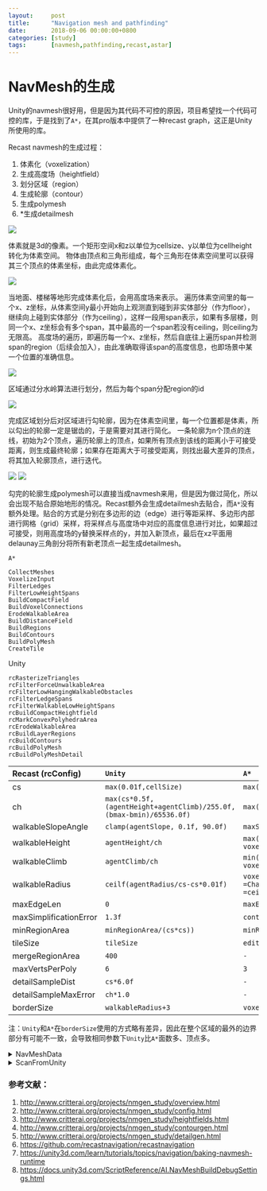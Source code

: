 ```yaml
---
layout:     post
title:      "Navigation mesh and pathfinding"
date:       2018-09-06 00:00:00+0800
categories: [study]
tags:       [navmesh,pathfinding,recast,astar]
---
```


# NavMesh的生成

Unity的navmesh很好用，但是因为其代码不可控的原因，项目希望找一个代码可控的库，于是找到了`A*`，在其pro版本中提供了一种recast graph，这正是Unity所使用的库。

Recast navmesh的生成过程：
1. 体素化（voxelization）
1. 生成高度场（heightfield）
1. 划分区域（region）
1. 生成轮廓（contour）
1. 生成polymesh
1. *生成detailmesh

![](http://www.critterai.org/projects/nmgen_study/media/images/gen_01_conservvox.jpg)

体素就是3d的像素。一个矩形空间x和z以单位为cellsize、y以单位为cellheight转化为体素空间。
物体由顶点和三角形组成，每个三角形在体素空间里可以获得其三个顶点的体素坐标，由此完成体素化。

![](http://www.critterai.org/projects/nmgen_study/media/images/ohfg_01_ohfgen.jpg)

当地面、楼梯等地形完成体素化后，会用高度场来表示。
遍历体素空间里的每一个x、z坐标，从体素空间y最小开始向上观测直到碰到非实体部分（作为floor），继续向上碰到实体部分（作为ceiling），这样一段用span表示，如果有多层楼，则同一个x、z坐标会有多个span，其中最高的一个span若没有ceiling，则ceiling为无限高。
高度场的遍历，即遍历每一个x、z坐标，然后自底往上遍历span并检测span的region（后续会加入），由此准确取得该span的高度信息，也即场景中某一个位置的准确信息。

![](http://www.critterai.org/projects/nmgen_study/media/images/stage_regions.gif)

区域通过分水岭算法进行划分，然后为每个span分配region的id

![](http://www.critterai.org/projects/nmgen_study/media/images/cont_09_nullregionsimp02.png)

完成区域划分后对区域进行勾轮廓，因为在体素空间里，每一个位置都是体素，所以勾出的轮廓一定是锯齿的，于是需要对其进行简化。
一条轮廓为n个顶点的连线，初始为2个顶点，遍历轮廓上的顶点，如果所有顶点到该线的距离小于可接受距离，则生成最终轮廓；如果存在距离大于可接受距离，则找出最大差异的顶点，将其加入轮廓顶点，进行迭代。

![](http://www.critterai.org/projects/nmgen_study/media/images/dm_04_edges03.png)
![](http://www.critterai.org/projects/nmgen_study/media/images/dm_05_surface03.png)

勾完的轮廓生成polymesh可以直接当成navmesh来用，但是因为做过简化，所以会出现不贴合原始地形的情况。Recast额外会生成detailmesh去贴合，而`A*`没有额外处理。贴合的方式是分别在多边形的边（edge）进行等距采样、多边形内部进行网格（grid）采样，将采样点与高度场中对应的高度信息进行对比，如果超过可接受，则用高度场的y替换采样点的y，并加入新顶点，最后在xz平面用delaunay三角剖分将所有新老顶点一起生成detailmesh。

`A*`
~~~
CollectMeshes
VoxelizeInput
FilterLedges
FilterLowHeightSpans
BuildCompactField
BuildVoxelConnections
ErodeWalkableArea
BuildDistanceField
BuildRegions
BuildContours
BuildPolyMesh
CreateTile
~~~

Unity
~~~
rcRasterizeTriangles
rcFilterForceUnwalkableArea
rcFilterLowHangingWalkableObstacles
rcFilterLedgeSpans
rcFilterWalkableLowHeightSpans
rcBuildCompactHeightfield
rcMarkConvexPolyhedraArea
rcErodeWalkableArea
rcBuildLayerRegions
rcBuildContours
rcBuildPolyMesh
rcBuildPolyMeshDetail
~~~

|  Recast (rcConfig)   | `Unity` | `A*` |
|:---------------------|:------|:---|
|cs                    |`max(0.01f,cellSize)`|`max(cellSize,0.001F)`|
|ch                    |`max(cs*0.5f,`<br>`(agentHeight+agentClimb)/255.0f,`<br>`(bmax-bmin)/65536.0f)`|`max(forcedBoundsSize.y/64000, 0.001f)`|
|walkableSlopeAngle    |`clamp(agentSlope, 0.1f, 90.0f)`|`maxSlope`|
|walkableHeight        |`agentHeight/ch`|`max(walkableHeight,0)`<br>`voxelWalkableHeight=walkableHeight/cellHeight`|
|walkableClimb         |`agentClimb/ch`|`min(walkableClimb, walkableHeight)`<br>`voxelWalkableClimb=round(walkableClimb/cellHeight)`|
|walkableRadius        |`ceilf(agentRadius/cs-cs*0.01f)`|`voxelCharacterRadius`<br>`=CharacterRadiusInVoxels`<br>`=ceil((characterRadius/cellSize)-0.1f)`|
|maxEdgeLen            |`0`|`maxEdgeLength/cellSize`|
|maxSimplificationError|`1.3f`|`contourMaxError`|
|minRegionArea         |`minRegionArea/(cs*cs))`|`minRegionSize/(cellSize*cellSize)`|
|tileSize              |`tileSize`|`editorTileSize`|
|mergeRegionArea       |`400`|`-`|
|maxVertsPerPoly       |`6`|`3`|
|detailSampleDist      |`cs*6.0f`|`-`|
|detailSampleMaxError  |`ch*1.0`|`-`|
|borderSize            |`walkableRadius+3`|`voxelCharacterRadius+3`|

注：`Unity`和`A*`在`borderSize`使用的方式略有差异，因此在整个区域的最外的边界部分有可能不一致，会导致相同参数下`Unity`比`A*`面数多、顶点多。

<details><summary>NavMeshData</summary>

~~~
using UnityEngine;
using UnityEditor;

public class NavMeshData
{
	[MenuItem("NavMeshData/Dump")]
	static void Dump()
	{
		var data = UnityEngine.AI.NavMesh.CalculateTriangulation();
		Debug.Log("Unity NavMesh contains " + data.vertices.Length + " vertices, " + data.indices.Length / 3 + "faces");

		var nverts = 0;
		var ntris = 0;
		if (AstarPath.active.data != null) {
			if (AstarPath.active.data.recastGraph != null)
			{
				foreach (var tile in AstarPath.active.data.recastGraph.GetTiles())
				{
					nverts += tile.verts.Length;
					ntris += tile.tris.Length;
				}
			} else if (AstarPath.active.data.graphs != null) {
				foreach (var graph in AstarPath.active.data.graphs)
				{
					if (graph.GetType() == typeof(Pathfinding.RecastGraph) || graph.GetType().IsSubclassOf(typeof(Pathfinding.RecastGraph)))
					{
						var g = graph as Pathfinding.RecastGraph;
						foreach (var tile in g.GetTiles())
						{
							nverts += tile.verts.Length;
							ntris += tile.tris.Length;
						}
					}
				}
			}
		}
		Debug.Log("Astar NavMesh contains " + nverts + " vertices, " + (ntris / 3) + " triangles");
	}
}
~~~
</details>

<details><summary>ScanFromUnity</summary>
需要搭配 https://github.com/Unity-Technologies/NavMeshComponents

~~~
using UnityEngine;
using UnityEditor;
using System.Collections.Generic;
using System.Reflection;

namespace Pathfinding {
	[CustomEditor(typeof(AstarPath))]
	public partial class AstarPathEditor : Editor {

...

			if (GUILayout.Button(new GUIContent("Scan", "Recaculate all graphs. Shortcut cmd+alt+s ( ctrl+alt+s on windows )"))) {
				MenuScan();
			}
			if (GUILayout.Button(new GUIContent("Scan from unity", ""))) {
				MenuScanFromUnity();
			}

...
~~~

~~~
using UnityEditor;
using UnityEngine;
using UnityEngine.AI;
using Pathfinding.Serialization;

namespace Pathfinding
{
	public partial class AstarPathEditor : Editor
	{
		void MenuScanFromUnity()
		{
			var recast = GetRecastGraph(); // multiple recast graph not supported
			if (recast == null)
			{
				Debug.LogError("Recast graph not found.");
				return;
			}

			var surface = GetNavMeshSurface();
			if (surface == null)
			{
				Debug.LogError("NavMesh Surface invalid.");
				return;
			}

			ResetNavMeshSurface(recast, ref surface);
			surface.BuildNavMesh();
		}

		RecastGraph GetRecastGraph()
		{
			if (AstarPath.active == null || AstarPath.active.data == null)
			{
				return null;
			}

			if (AstarPath.active.data.recastGraph != null)
			{
				return AstarPath.active.data.recastGraph;
			}

			if (AstarPath.active.data.graphs != null)
			{
				foreach (var graph in AstarPath.active.data.graphs)
				{
					var isRecast = (graph.GetType() == typeof(RecastGraph) || graph.GetType().IsSubclassOf(typeof(RecastGraph)));
					if (isRecast)
					{
						return graph as RecastGraph;
					}
				}
			}

			return null;
		}

		NavMeshSurface GetNavMeshSurface()
		{
			var astar = FindObjectOfType<AstarPath>();
			var surface = astar.GetComponent<NavMeshSurface>();
			if (surface == null)
			{
				surface = astar.gameObject.AddComponent<NavMeshSurface>();
			}

			return surface;
		}

		void ResetNavMeshSurface(RecastGraph recast, ref NavMeshSurface surface)
		{
			#region set agent
			var agentTypeID = int.MaxValue;
			var count = NavMesh.GetSettingsCount();
			for (var i = 0; i < count; i++)
			{
				var settings = NavMesh.GetSettingsByIndex(i);
				if (Mathf.Abs(settings.agentRadius - recast.characterRadius) > Mathf.Epsilon)
				{
					continue;
				}
				if (Mathf.Abs(settings.agentHeight - recast.walkableHeight) > Mathf.Epsilon)
				{
					continue;
				}
				if (Mathf.Abs(settings.agentClimb - recast.walkableClimb) > Mathf.Epsilon)
				{
					continue;
				}
				if (Mathf.Abs(settings.agentSlope - recast.maxSlope) > Mathf.Epsilon)
				{
					continue;
				}
				agentTypeID = settings.agentTypeID;
			}
			if (agentTypeID == int.MaxValue)
			{
				var settings = NavMesh.CreateSettings();
				settings.agentRadius = recast.characterRadius;
				settings.agentHeight = recast.walkableHeight;
				settings.agentClimb = recast.walkableClimb;
				settings.agentSlope = recast.maxSlope;
				agentTypeID = settings.agentTypeID;
			}
			surface.agentTypeID = agentTypeID;
			#endregion

			surface.collectObjects = CollectObjects.Volume;
			surface.size = recast.forcedBoundsSize;
			surface.center = recast.forcedBoundsCenter;
			surface.layerMask = recast.mask;
			surface.useGeometry = NavMeshCollectGeometry.RenderMeshes;
			if (recast.rasterizeColliders)
			{
				surface.useGeometry = NavMeshCollectGeometry.PhysicsColliders;
			}

			#region TODO: set area
			// RecastMeshObj?
			#endregion

			surface.overrideVoxelSize = true;
			surface.voxelSize = recast.cellSize;
			surface.overrideTileSize = true;
			//surface.tileSize = Mathf.FloorToInt(recast.editorTileSize / surface.voxelSize);
			surface.tileSize = recast.editorTileSize;
		}
	}
}
~~~

</details>

### 参考文献：

1. http://www.critterai.org/projects/nmgen_study/overview.html
1. http://www.critterai.org/projects/nmgen_study/config.html
1. http://www.critterai.org/projects/nmgen_study/heightfields.html
1. http://www.critterai.org/projects/nmgen_study/contourgen.html
1. http://www.critterai.org/projects/nmgen_study/detailgen.html
1. https://github.com/recastnavigation/recastnavigation
1. https://unity3d.com/learn/tutorials/topics/navigation/baking-navmesh-runtime
1. https://docs.unity3d.com/ScriptReference/AI.NavMeshBuildDebugSettings.html
